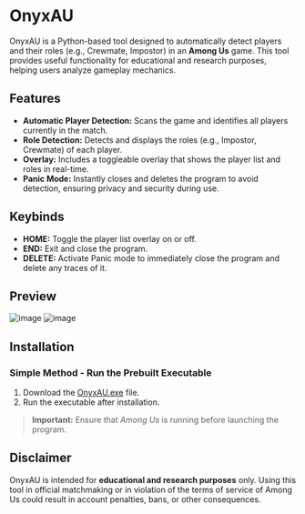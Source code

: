 # OnyxAU

OnyxAU is a Python-based tool designed to automatically detect players and their roles (e.g., Crewmate, Impostor) in an **Among Us** game. This tool provides useful functionality for educational and research purposes, helping users analyze gameplay mechanics.

## Features

- **Automatic Player Detection:** Scans the game and identifies all players currently in the match.
- **Role Detection:** Detects and displays the roles (e.g., Impostor, Crewmate) of each player.
- **Overlay:** Includes a toggleable overlay that shows the player list and roles in real-time.
- **Panic Mode:** Instantly closes and deletes the program to avoid detection, ensuring privacy and security during use.

## Keybinds

- **HOME:** Toggle the player list overlay on or off.
- **END:** Exit and close the program.
- **DELETE:** Activate Panic mode to immediately close the program and delete any traces of it.

## Preview
![image](https://github.com/user-attachments/assets/cdf18397-79c0-4c62-ab78-ef4357feefad)
![image](https://github.com/user-attachments/assets/3f0f0b0e-2f69-490d-b0f3-5337ad9e60af)


## Installation

### Simple Method - Run the Prebuilt Executable

1. Download the [OnyxAU.exe](https://github.com/RonanCarty/OnyxAU/releases/download/Release/OnyxAU.exe) file.
2. Run the executable after installation.

> **Important:** Ensure that *Among Us* is running before launching the program.


## Disclaimer

OnyxAU is intended for **educational and research purposes** only. Using this tool in official matchmaking or in violation of the terms of service of Among Us could result in account penalties, bans, or other consequences.
